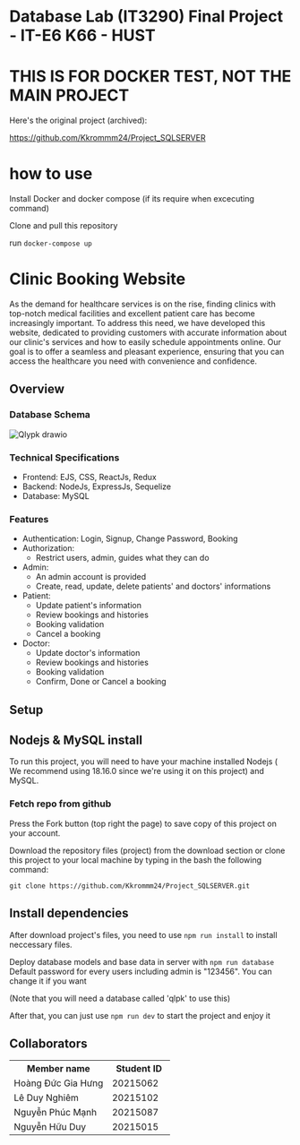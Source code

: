 # Database Lab (IT3290) Final Project - IT-E6 K66 - HUST

# THIS IS FOR DOCKER TEST, NOT THE MAIN PROJECT

Here's the original project (archived):

https://github.com/Kkrommm24/Project_SQLSERVER

# how to use

Install Docker and docker compose (if its require when excecuting command)

Clone and pull this repository

run `docker-compose up`

# Clinic Booking Website

As the demand for healthcare services is on the rise, finding clinics with top-notch medical facilities and excellent patient care has become increasingly important. To address this need, we have developed this website, dedicated to providing customers with accurate information about our clinic's services and how to easily schedule appointments online. Our goal is to offer a seamless and pleasant experience, ensuring that you can access the healthcare you need with convenience and confidence.

## Overview

### Database Schema

![Qlypk drawio](https://github.com/Kkrommm24/Project_SQLSERVER/assets/90143646/6a300da9-f78a-48ea-a2ab-bdc9e812362f)

### Technical Specifications

- Frontend: EJS, CSS, ReactJs, Redux
- Backend: NodeJs, ExpressJs, Sequelize
- Database: MySQL

### Features

- Authentication: Login, Signup, Change Password, Booking
- Authorization:
  - Restrict users, admin, guides what they can do
- Admin:
  - An admin account is provided
  - Create, read, update, delete patients' and doctors' informations
- Patient:
  - Update patient's information
  - Review bookings and histories
  - Booking validation
  - Cancel a booking
- Doctor:
  - Update doctor's information
  - Review bookings and histories
  - Booking validation
  - Confirm, Done or Cancel a booking

## Setup

## Nodejs & MySQL install

To run this project, you will need to have your machine installed Nodejs ( We recommend using 18.16.0 since we're using it on this project) and MySQL.

### Fetch repo from github

Press the Fork button (top right the page) to save copy of this project on your account.

Download the repository files (project) from the download section or clone this project to your local machine by typing in the bash the following command:

```properties
git clone https://github.com/Kkrommm24/Project_SQLSERVER.git
```

## Install dependencies

After download project's files, you need to use `npm run install` to install neccessary files.

Deploy database models and base data in server with `npm run database`
Default password for every users including admin is "123456". You can change it if you want

(Note that you will need a database called 'qlpk' to use this)

After that, you can just use `npm run dev` to start the project and enjoy it

## Collaborators

<table>
    <tbody>
        <tr>
            <th align="center">Member name</th>
            <th align="center">Student ID</th>
        </tr>
        <tr>
            <td>Hoàng Đức Gia Hưng</td>
            <td align="center"> 20215062&nbsp;&nbsp;&nbsp;</td>
        </tr>
        <tr>
            <td>Lê Duy Nghiêm</td>
            <td align="center"> 20215102&nbsp;&nbsp;&nbsp;</td>
        </tr>
        <tr>
            <td>Nguyễn Phúc Mạnh</td>
            <td align="center"> 20215087&nbsp;&nbsp;&nbsp;</td>
        </tr>
        <tr>
            <td>Nguyễn Hữu Duy</td>
            <td align="center"> 20215015&nbsp;&nbsp;&nbsp;</td>
        </tr>
    </tbody>
</table>
